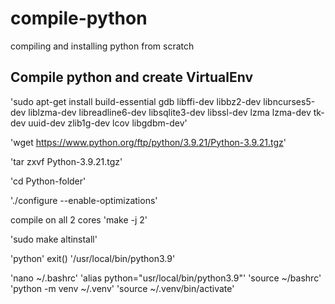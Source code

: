 # compile-python
compiling and installing python from scratch

## Compile python and create VirtualEnv

'sudo apt-get install build-essential gdb libffi-dev libbz2-dev libncurses5-dev liblzma-dev libreadline6-dev libsqlite3-dev libssl-dev lzma lzma-dev tk-dev uuid-dev zlib1g-dev lcov libgdbm-dev' 

'wget https://www.python.org/ftp/python/3.9.21/Python-3.9.21.tgz'

'tar zxvf Python-3.9.21.tgz'

'cd Python-folder'

'./configure --enable-optimizations'

compile on all 2 cores 'make -j 2'

'sudo make altinstall'

'python' exit() '/usr/local/bin/python3.9'

'nano ~/.bashrc'
'alias python="usr/local/bin/python3.9"'
'source ~/bashrc'
'python -m venv ~/.venv'
'source ~/.venv/bin/activate'